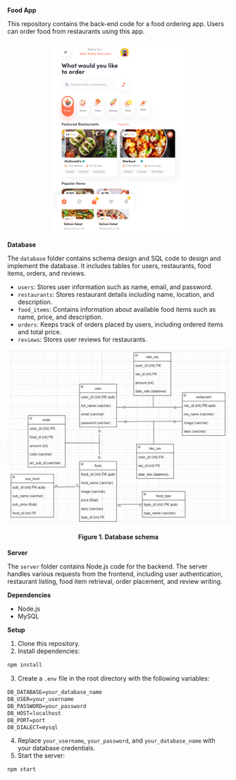 **Food App**

This repository contains the back-end code for a food ordering app. Users can order food from restaurants using this app.

<p align="center"><img style="align: center;" src="https://github.com/vinhphuphan/food-app/blob/main/images/HomeScreen.png?raw=true" width=300></p>

**Database**

The `database` folder contains schema design and SQL code to design and implement the database. It includes tables for users, restaurants, food items, orders, and reviews.

* `users`: Stores user information such as name, email, and password.
* `restaurants`: Stores restaurant details including name, location, and description.
* `food_items`: Contains information about available food items such as name, price, and description.
* `orders`: Keeps track of orders placed by users, including ordered items and total price.
* `reviews`: Stores user reviews for restaurants.

<p align="center"><img style="align: center;" src="https://raw.githubusercontent.com/vinhphuphan/food-app/main/database/schema.png" width=600></p>
<h4 align="center">Figure 1. Database schema</h4>

**Server**

The `server` folder contains Node.js code for the backend. The server handles various requests from the frontend, including user authentication, restaurant listing, food item retrieval, order placement, and review writing.

**Dependencies**

* Node.js
* MySQL

**Setup**

1. Clone this repository.
2. Install dependencies:

```bash
npm install
```

3. Create a `.env` file in the root directory with the following variables:

```
DB_DATABASE=your_database_name
DB_USER=your_username
DB_PASSWORD=your_password
DB_HOST=localhost
DB_PORT=port
DB_DIALECT=mysql
```

4. Replace `your_username`, `your_password`, and `your_database_name` with your database credentials.
5. Start the server:

```bash
npm start
```
